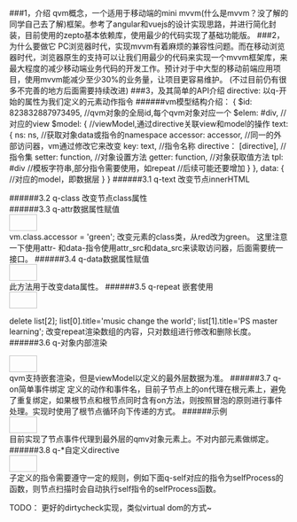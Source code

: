 ###1，介绍
qvm概念，一个适用于移动端的mini mvvm(什么是mvvm？没了解的同学自己去了解)框架。参考了angular和vuejs的设计实现思路，并进行简化封装，目前使用的zepto基本依赖库，使用最少的代码实现了基础功能版。
###2，为什么要做它
PC浏览器时代，实现mvvm有着麻烦的兼容性问题。而在移动浏览器时代，浏览器原生的支持可以让我们用最少的代码来实现一个mvvm框架库，来最大程度的减少移动端业务代码的开发工作。预计对于中大型的移动前端应用项目，使用mvvm能减少至少30%的业务量，让项目更容易维护。
   (不过目前仍有很多不完善的地方后面需要持续改进)
###3，及其简单的API介绍
directive: 以q-开始的属性为我们定义的元素动作指令
######vm模型结构介绍：
    {
    $id: 823832887973495, //qvm对象的全局id,每个qvm对象对应一个
    $elem: #div, //对应的view
    $model: {  //viewModel,通过directive关联view和model的操作
        text:{
            ns: ns, //获取对象data或指令的namespace
            accessor: accessor, //同一的外部访问器，vm通过修改它来改变
            key: text, //指令名称
            directive： [directive], //指令集
            setter: function, //对象设置方法
            getter: function, //对象获取值方法
            tpl: #div //模板字符串,部分指令需要使用，如repeat
            //后续可能还要增加
        }
    },
    data: {      //对应的model，即数据层
        }
    }
######3.1 q-text 改变节点innerHTML
	<div id="demo" q-text='text'></div>
	<script type="text/javascript" src="js/zepto.js"></script>
	<script type="text/javascript" src="js/qvm.js"></script>
	<script>
	var vm = qvm.get({
		selector: '#demo',
		data:{
			text: '<h2>Hello World!</h2>'
		}
	});
	setTimeout(function(){
		vm.text.accessor = '<h2>Fuck World!</h2>';    //渲染html，通过改变accessor改变innerHTML。
	},4000)
	</script>
######3.2 q-class 改变节点class属性
	<style>
	.red{
		color: red;
	}
	.green{
		color: green;
	}
	</style>
	<div id="demo" q-text='text' q-class="color"></div>
	<script type="text/javascript" src="js/zepto.js"></script>
	<script type="text/javascript" src="js/qvm.js"></script>
	<script>
	var vm = qvm.get({
		selector: '#demo',
		data:{
			text: '<h2>Hello World!</h2>',
			color: 'red'
		}
	});
	setTimeout(function(){
		vm.text.accessor = '<h2>Fuck World!</h2>';
		vm.class.accessor = 'green';
	},4000)
	</script>
######3.3 q-attr数据属性赋值
	<div><a><img id="demo" q-attr-src="img" width="50" height="30"></a></div>
	<script type="text/javascript" src="js/zepto.js"></script>
	<script type="text/javascript" src="js/qvm.js"></script>
	<script>
	var vm = qvm.get({
		selector: '#demo',
		data: {
			img: 'http://9.url.cn/edu/banner/img/505d9c39_760_300.jpg'
		}
	});
	setTimeout(function(){
		vm.attr_src.accessor = 'http://9.url.cn/edu/banner/img/880facff_760_300.jpg';
	},4000);
	</script>
vm.class.accessor = 'green'; 改变元素的class类，从red改为green。
这里注意一下使用attr- 和data-指令使用attr_src和data_src来读取访问器，后面需要统一接口。
######3.4 q-data数据属性赋值
	<div id="demo" q-data-title="text"><a><img q-attr-src="img" width="50" height="30"></a></div>
	<script type="text/javascript" src="js/zepto.js"></script>
	<script type="text/javascript" src="js/qvm.js"></script>
	<script>
	var vm = qvm.get({
		selector: '#demo',
		data: {
			text: 'PS 大神教程',
			img: 'http://9.url.cn/edu/banner/img/505d9c39_760_300.jpg'
		}
	});
	setTimeout(function(){
		vm.data_title.accessor = '艺术人生';
	},4000);
	</script>
此方法用于改变data属性。
######3.5 q-repeat 嵌套使用
	<style>
	.red{
		color: red;
	}
	.green{
		color: green;
	}
	</style>
	<div id="demo" q-class="color" q-repeat="list">
		<div>
		<img q-attr-src="img" width="50" height="30"><span q-text="title" q-class="color"></span>
		</div>
	</div>
	<script type="text/javascript" src="js/zepto.js"></script>
	<script type="text/javascript" src="js/qvm.js"></script>
	<script>
	var list =[{
				img: 'http://9.url.cn/edu/banner/img/10b0af94_760_300.jpg',
				title: '音乐改变世界'
			},{
				img: 'http://9.url.cn/edu/banner/img/880facff_760_300.jpg',
				title: 'PS 大神教程'
			},{
				img: 'http://9.url.cn/edu/banner/img/505d9c39_760_300.jpg',
				title: '艺术人生'
			}];
	var vm = qvm.get({
		selector: '#demo',
		data:{
			text: '<h2>Hello World!</h2>',
			color: 'red',
			list: list
		}
	});
	setTimeout(function(){
		delete list[2];
		list[0].title='music change the world';
		list[1].title='PS master learning';
		vm.class.accessor = 'green';
		vm.repeat.accessor = list;
	},4000);
    </script>

delete list[2];
list[0].title='music change the world';
list[1].title='PS master learning';
改变repeat渲染数组的内容，只对数组进行修改和删除长度。
######3.6 q-对象内部渲染
	<style>
    .red{
		color: red;
	}
	.green{
		color: green;
	}
	</style>
	<div id="demo" q-repeat="list">
		<div>
			<span q-class="color" q-text="title"></span>
			<span>
				<img q-attr-src="img.src" width="50" height="30">
			</span>
		<div>
	</div>
	<script type="text/javascript" src="js/zepto.js"></script>
	<script type="text/javascript" src="js/qvm.js"></script>
	<script>
	var data = {
		title: '<h2>Hello World!</h2>',
		color: 'red',
		img: {
			src: 'http://9.url.cn/edu/banner/img/880facff_760_300.jpg'
		}
	};
	var vm = qvm.get({
		selector: '#demo',
		data: {
			list: data
		}
	});
	setTimeout(function(){
		data.color = 'green';
		data.title = '<h2>Fuck World!</h2>';
		data.img.src = 'http://9.url.cn/edu/banner/img/10b0af94_760_300.jpg';
		vm.repeat.accessor = data;
	},4000);
    </script>
qvm支持嵌套渲染，但是viewModel以定义的最外层数据为准。
######3.7 q-on简单事件绑定
定义的动作和事件名，目前子节点上的on代理在根元素上，避免了重复绑定，如果根节点和根节点同时含有on方法，则按照冒泡的原则进行事件处理。实现时使用了根节点循环向下传递的方式。
######示例
	<style>
    .red{
		color: red;
	}
	.green{
		color: green;
	}
	</style>
	<div id="demo" q-repeat="list" q-on="click|action">
		<div>
			<span q-class="color" q-text="title"></span>
			<span>
				<img q-attr-src="img.src" width="50" height="30">
			</span>
		<div>
	</div>
	<script type="text/javascript" src="js/zepto.js"></script>
	<script type="text/javascript" src="js/qvm.js"></script>
	<script>
	var data = {
		title: '<h2>点我!</h2>',
		color: 'red',
		img: {
			src: 'http://9.url.cn/edu/banner/img/880facff_760_300.jpg'
		}
	};
	var vm = qvm.get({
		selector: '#demo',
		data: {
			list: data
		},
		action: function(){
			alert('点击事件!');
		}
	});
    </script>
目前实现了节点事件代理到最外层的qmv对象元素上。不对内部元素做绑定。
######3.8 q-*自定义directive
    <style>
	.red{
		color: red;
	}
	.green{
		color: green;
	}
	</style>
	<div id="demo" q-repeat="list" q-on="click|action" q-self='selfProcess'>
		<div>
			<span q-class="color" q-text="title"></span>
			<span>
				<img q-attr-src="img.src" width="50" height="30">
			</span>
		<div>
	</div>
	<script type="text/javascript" src="js/zepto.js"></script>
	<script type="text/javascript" src="js/qvm.js"></script>
	<script>
	var data = {
		title: '<h2>点我!</h2>',
		color: 'red',
		img: {
			src: 'http://9.url.cn/edu/banner/img/880facff_760_300.jpg'
		}
	};
	var vm = qvm.get({
		selector: '#demo',
		data: {
			list: data
		},
		action: function(){
			alert('点击事件!');
		},
		selfProcess: function(key, vm){
			console.log(key, vm);
			alert('我是一个自定义处理指令!嘿嘿嘿~')
		}
	});
    </script>
子定义的指令需要遵守一定的规则，例如下面q-self对应的指令为selfProcess的函数，则节点扫描时会自动执行self指令的selfProcess函数。

TODO：
更好的dirtycheck实现，类似virtual dom的方式~
